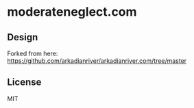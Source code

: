 # moderateneglect.com

## Design
Forked from here: https://github.com/arkadianriver/arkadianriver.com/tree/master

## License
MIT

